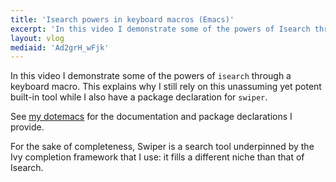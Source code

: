 ```yaml
---
title: 'Isearch powers in keyboard macros (Emacs)'
excerpt: 'In this video I demonstrate some of the powers of Isearch through a keyboard macro (isearch is built into Emacs).'
layout: vlog
mediaid: 'Ad2grH_wFjk'
---
```


In this video I demonstrate some of the powers of `isearch` through a
keyboard macro.  This explains why I still rely on this unassuming yet
potent built-in tool while I also have a package declaration for
`swiper`.

See [my dotemacs](https://protesilaos.com/emacs/dotemacs) for the
documentation and package declarations I provide.

For the sake of completeness, Swiper is a search tool underpinned by
the Ivy completion framework that I use: it fills a different niche
than that of Isearch.
